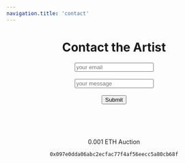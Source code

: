 ```yaml
---
navigation.title: 'contact'
---
```

#
<center><h1>Contact the Artist</h1>
<form
  action="https://formspree.io/f/xoqoykgp"
  method="POST"
>
  <label>
  <input type="email" placeholder="your email" name="email">
  </label><br><br>
  <label>
 <input placeholder="your message"name="message">
  </label><br><br>
 <button type="submit">Submit</button>
</form>
<br><br>

<br>0.001 ETH Auction





```bash
0x097e0dda06abc2ecfac77f4af56eecc5a80cb68f
```




 

